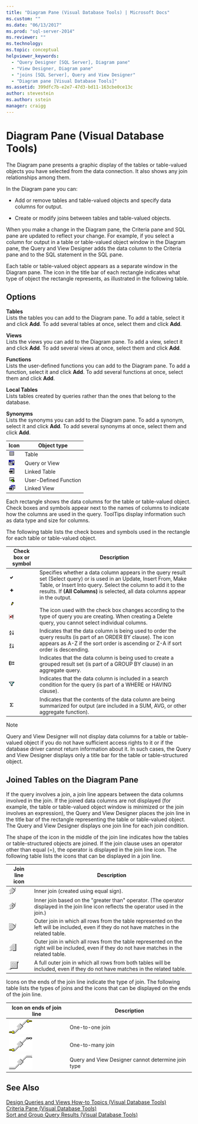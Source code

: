 ```yaml
---
title: "Diagram Pane (Visual Database Tools) | Microsoft Docs"
ms.custom: ""
ms.date: "06/13/2017"
ms.prod: "sql-server-2014"
ms.reviewer: ""
ms.technology:
ms.topic: conceptual
helpviewer_keywords: 
  - "Query Designer [SQL Server], Diagram pane"
  - "View Designer, Diagram pane"
  - "joins [SQL Server], Query and View Designer"
  - "Diagram pane [Visual Database Tools]"
ms.assetid: 399dfc7b-e2e7-47d3-bd11-163cbe0ce13c
author: stevestein
ms.author: sstein
manager: craigg
---
```

# Diagram Pane (Visual Database Tools)
  The Diagram pane presents a graphic display of the tables or table-valued objects you have selected from the data connection. It also shows any join relationships among them.  
  
 In the Diagram pane you can:  
  
-   Add or remove tables and table-valued objects and specify data columns for output.  
  
-   Create or modify joins between tables and table-valued objects.  
  
 When you make a change in the Diagram pane, the Criteria pane and SQL pane are updated to reflect your change. For example, if you select a column for output in a table or table-valued object window in the Diagram pane, the Query and View Designer adds the data column to the Criteria pane and to the SQL statement in the SQL pane.  
  
 Each table or table-valued object appears as a separate window in the Diagram pane. The icon in the title bar of each rectangle indicates what type of object the rectangle represents, as illustrated in the following table.  
  
## Options  
 **Tables**  
 Lists the tables you can add to the Diagram pane. To add a table, select it and click **Add**. To add several tables at once, select them and click **Add**.  
  
 **Views**  
 Lists the views you can add to the Diagram pane. To add a view, select it and click **Add**. To add several views at once, select them and click **Add**.  
  
 **Functions**  
 Lists the user-defined functions you can add to the Diagram pane. To add a function, select it and click **Add**. To add several functions at once, select them and click **Add**.  
  
 **Local Tables**  
 Lists tables created by queries rather than the ones that belong to the database.  
  
 **Synonyms**  
 Lists the synonyms you can add to the Diagram pane. To add a synonym, select it and click **Add**. To add several synonyms at once, select them and click **Add**.  
  
|Icon|Object type|  
|----------|-----------------|  
|![Visual Database Tools icon](../../database-engine/media//dv3wbi1.gif "Visual Database Tools icon")|Table|  
|![Visual Database Tools icon](../../database-engine/media//dv3wbi2.gif "Visual Database Tools icon")|Query or View|  
|![Visual Database Tools icon](../../database-engine/media//dv3wbi3.gif "Visual Database Tools icon")|Linked Table|  
|![Visual Database Tools icon](../../database-engine/media//dvudficon.gif "Visual Database Tools icon")|User-Defined Function|  
|![Visual Database Tools icon](../../database-engine/media//dv3wbi5.gif "Visual Database Tools icon")|Linked View|  
  
 Each rectangle shows the data columns for the table or table-valued object. Check boxes and symbols appear next to the names of columns to indicate how the columns are used in the query. ToolTips display information such as data type and size for columns.  
  
 The following table lists the check boxes and symbols used in the rectangle for each table or table-valued object.  
  
|Check box or symbol|Description|  
|-------------------------|-----------------|  
|![Visual Database Tools icon](../../database-engine/media//dv3wbi7.gif "Visual Database Tools icon")<br /><br /> ![Visual Database Tools icon](../../database-engine/media//dv3wbi8.gif "Visual Database Tools icon")<br /><br /> ![Visual Database Tools icon](../../database-engine/media//dv3wbi9.gif "Visual Database Tools icon")<br /><br /> ![Visual Database Tools icon](../../database-engine/media//dv3wbia.gif "Visual Database Tools icon")|Specifies whether a data column appears in the query result set (Select query) or is used in an Update, Insert From, Make Table, or Insert Into query. Select the column to add it to the results. If **(All Columns)** is selected, all data columns appear in the output.<br /><br /> The icon used with the check box changes according to the type of query you are creating. When creating a Delete query, you cannot select individual columns.|  
|![Visual Database Tools icon](../../database-engine/media//dv3wbib.gif "Visual Database Tools icon")<br /><br /> ![Visual Database Tools icon](../../database-engine/media//dv3wbic.gif "Visual Database Tools icon")|Indicates that the data column is being used to order the query results (is part of an ORDER BY clause). The icon appears as A-Z if the sort order is ascending or Z-A if sort order is descending.|  
|![Visual Database Tools icon](../../database-engine/media//dv3wbid.gif "Visual Database Tools icon")|Indicates that the data column is being used to create a grouped result set (is part of a GROUP BY clause) in an aggregate query.|  
|![Visual Database Tools icon](../../database-engine/media//dv3wbie.gif "Visual Database Tools icon")|Indicates that the data column is included in a search condition for the query (is part of a WHERE or HAVING clause).|  
|![Visual Database Tools icon](../../database-engine/media//dv3wbif.gif "Visual Database Tools icon")|Indicates that the contents of the data column are being summarized for output (are included in a SUM, AVG, or other aggregate function).|  
  
> [!NOTE]  
>  Query and View Designer will not display data columns for a table or table-valued object if you do not have sufficient access rights to it or if the database driver cannot return information about it. In such cases, the Query and View Designer displays only a title bar for the table or table-structured object.  
  
## Joined Tables on the Diagram Pane  
 If the query involves a join, a join line appears between the data columns involved in the join. If the joined data columns are not displayed (for example, the table or table-valued object window is minimized or the join involves an expression), the Query and View Designer places the join line in the title bar of the rectangle representing the table or table-valued object. The Query and View Designer displays one join line for each join condition.  
  
 The shape of the icon in the middle of the join line indicates how the tables or table-structured objects are joined. If the join clause uses an operator other than equal (=), the operator is displayed in the join line icon. The following table lists the icons that can be displayed in a join line.  
  
|Join line icon|Description|  
|--------------------|-----------------|  
|![Visual Database Tools icon](../../database-engine/media//dv3wbih.gif "Visual Database Tools icon")|Inner join (created using equal sign).|  
|![Visual Database Tools icon](../../database-engine/media//dv3wbii.gif "Visual Database Tools icon")|Inner join based on the "greater than" operator. (The operator displayed in the join line icon reflects the operator used in the join.)|  
|![Visual Database Tools icon](../../database-engine/media//dv3wbij.gif "Visual Database Tools icon")|Outer join in which all rows from the table represented on the left will be included, even if they do not have matches in the related table.|  
|![Visual Database Tools icon](../../database-engine/media//dv3wbik.gif "Visual Database Tools icon")|Outer join in which all rows from the table represented on the right will be included, even if they do not have matches in the related table.|  
|![Visual Database Tools icon](../../database-engine/media//dv3wbil.gif "Visual Database Tools icon")|A full outer join in which all rows from both tables will be included, even if they do not have matches in the related table.|  
  
 Icons on the ends of the join line indicate the type of join. The following table lists the types of joins and the icons that can be displayed on the ends of the join line.  
  
|Icon on ends of join line|Description|  
|-------------------------------|-----------------|  
|![Visual Database Tools icon](../../database-engine/media//dv3wbim.gif "Visual Database Tools icon")|One-to-one join|  
|![Visual Database Tools icon](../../database-engine/media//dv3wbin.gif "Visual Database Tools icon")|One-to-many join|  
|![Visual Database Tools icon](../../database-engine/media//dv3wbio.gif "Visual Database Tools icon")|Query and View Designer cannot determine join type|  
  
## See Also  
 [Design Queries and Views How-to Topics &#40;Visual Database Tools&#41;](visual-database-tools.md)   
 [Criteria Pane &#40;Visual Database Tools&#41;](criteria-pane-visual-database-tools.md)   
 [Sort and Group Query Results &#40;Visual Database Tools&#41;](sort-and-group-query-results-visual-database-tools.md)  
  
  
